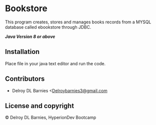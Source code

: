 # Bookstore

This program creates, stores and manages books records from a MYSQL database called ebookstore through JDBC.

***Java Version 8 or above***

## Installation

Place file in your java text editor and run the code.

## Contributors

- Delroy DL Barnies <Delroybarnies3@gmail.com

## License and copyright

© Delroy DL Barnies, HyperionDev Bootcamp
